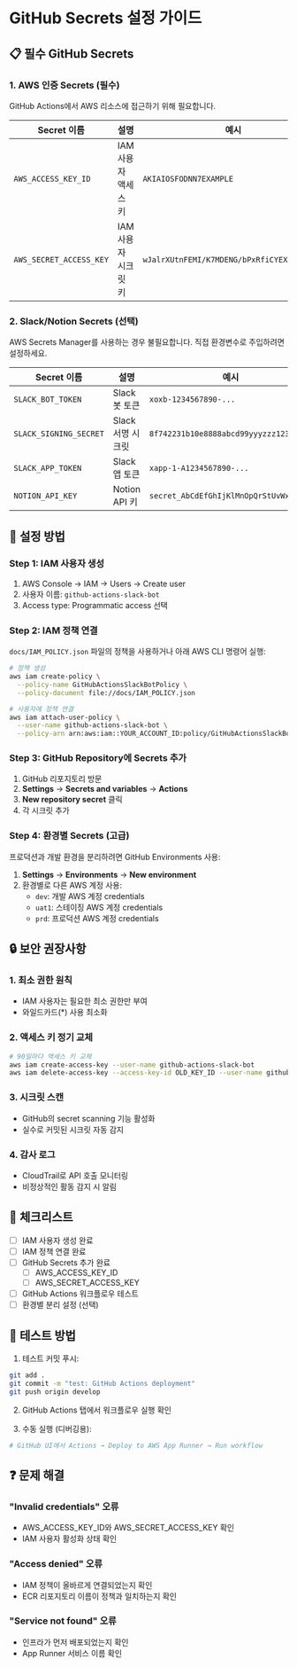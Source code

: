 # GitHub Secrets 설정 가이드

## 📋 필수 GitHub Secrets

### 1. AWS 인증 Secrets (필수)
GitHub Actions에서 AWS 리소스에 접근하기 위해 필요합니다.

| Secret 이름 | 설명 | 예시 |
|------------|------|------|
| `AWS_ACCESS_KEY_ID` | IAM 사용자 액세스 키 | `AKIAIOSFODNN7EXAMPLE` |
| `AWS_SECRET_ACCESS_KEY` | IAM 사용자 시크릿 키 | `wJalrXUtnFEMI/K7MDENG/bPxRfiCYEXAMPLEKEY` |

### 2. Slack/Notion Secrets (선택)
AWS Secrets Manager를 사용하는 경우 불필요합니다.
직접 환경변수로 주입하려면 설정하세요.

| Secret 이름 | 설명 | 예시 |
|------------|------|------|
| `SLACK_BOT_TOKEN` | Slack 봇 토큰 | `xoxb-1234567890-...` |
| `SLACK_SIGNING_SECRET` | Slack 서명 시크릿 | `8f742231b10e8888abcd99yyyzzz123` |
| `SLACK_APP_TOKEN` | Slack 앱 토큰 | `xapp-1-A1234567890-...` |
| `NOTION_API_KEY` | Notion API 키 | `secret_AbCdEfGhIjKlMnOpQrStUvWxYz...` |

## 🔧 설정 방법

### Step 1: IAM 사용자 생성

1. AWS Console → IAM → Users → Create user
2. 사용자 이름: `github-actions-slack-bot`
3. Access type: Programmatic access 선택

### Step 2: IAM 정책 연결

`docs/IAM_POLICY.json` 파일의 정책을 사용하거나 아래 AWS CLI 명령어 실행:

```bash
# 정책 생성
aws iam create-policy \
  --policy-name GitHubActionsSlackBotPolicy \
  --policy-document file://docs/IAM_POLICY.json

# 사용자에 정책 연결
aws iam attach-user-policy \
  --user-name github-actions-slack-bot \
  --policy-arn arn:aws:iam::YOUR_ACCOUNT_ID:policy/GitHubActionsSlackBotPolicy
```

### Step 3: GitHub Repository에 Secrets 추가

1. GitHub 리포지토리 방문
2. **Settings** → **Secrets and variables** → **Actions**
3. **New repository secret** 클릭
4. 각 시크릿 추가

### Step 4: 환경별 Secrets (고급)

프로덕션과 개발 환경을 분리하려면 GitHub Environments 사용:

1. **Settings** → **Environments** → **New environment**
2. 환경별로 다른 AWS 계정 사용:
   - `dev`: 개발 AWS 계정 credentials
   - `uat1`: 스테이징 AWS 계정 credentials
   - `prd`: 프로덕션 AWS 계정 credentials

## 🔒 보안 권장사항

### 1. 최소 권한 원칙
- IAM 사용자는 필요한 최소 권한만 부여
- 와일드카드(*) 사용 최소화

### 2. 액세스 키 정기 교체
```bash
# 90일마다 액세스 키 교체
aws iam create-access-key --user-name github-actions-slack-bot
aws iam delete-access-key --access-key-id OLD_KEY_ID --user-name github-actions-slack-bot
```

### 3. 시크릿 스캔
- GitHub의 secret scanning 기능 활성화
- 실수로 커밋된 시크릿 자동 감지

### 4. 감사 로그
- CloudTrail로 API 호출 모니터링
- 비정상적인 활동 감지 시 알림

## 📝 체크리스트

- [ ] IAM 사용자 생성 완료
- [ ] IAM 정책 연결 완료
- [ ] GitHub Secrets 추가 완료
  - [ ] AWS_ACCESS_KEY_ID
  - [ ] AWS_SECRET_ACCESS_KEY
- [ ] GitHub Actions 워크플로우 테스트
- [ ] 환경별 분리 설정 (선택)

## 🚀 테스트 방법

1. 테스트 커밋 푸시:
```bash
git add .
git commit -m "test: GitHub Actions deployment"
git push origin develop
```

2. GitHub Actions 탭에서 워크플로우 실행 확인

3. 수동 실행 (디버깅용):
```bash
# GitHub UI에서 Actions → Deploy to AWS App Runner → Run workflow
```

## ❓ 문제 해결

### "Invalid credentials" 오류
- AWS_ACCESS_KEY_ID와 AWS_SECRET_ACCESS_KEY 확인
- IAM 사용자 활성화 상태 확인

### "Access denied" 오류
- IAM 정책이 올바르게 연결되었는지 확인
- ECR 리포지토리 이름이 정책과 일치하는지 확인

### "Service not found" 오류
- 인프라가 먼저 배포되었는지 확인
- App Runner 서비스 이름 확인